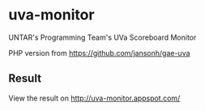 # uva-monitor
UNTAR's Programming Team's UVa Scoreboard Monitor

PHP version from https://github.com/jansonh/gae-uva

Result
------
View the result on http://uva-monitor.appspot.com/
